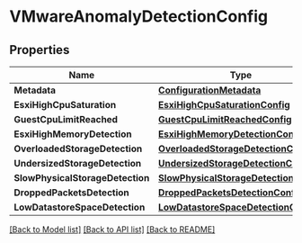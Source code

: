 # VMwareAnomalyDetectionConfig

## Properties

Name | Type | Description | Notes
------------ | ------------- | ------------- | -------------
**Metadata** | [**ConfigurationMetadata**](ConfigurationMetadata.md) |  | [optional] 
**EsxiHighCpuSaturation** | [**EsxiHighCpuSaturationConfig**](EsxiHighCpuSaturationConfig.md) |  | 
**GuestCpuLimitReached** | [**GuestCpuLimitReachedConfig**](GuestCPULimitReachedConfig.md) |  | [optional] 
**EsxiHighMemoryDetection** | [**EsxiHighMemoryDetectionConfig**](EsxiHighMemoryDetectionConfig.md) |  | 
**OverloadedStorageDetection** | [**OverloadedStorageDetectionConfig**](OverloadedStorageDetectionConfig.md) |  | 
**UndersizedStorageDetection** | [**UndersizedStorageDetectionConfig**](UndersizedStorageDetectionConfig.md) |  | 
**SlowPhysicalStorageDetection** | [**SlowPhysicalStorageDetectionConfig**](SlowPhysicalStorageDetectionConfig.md) |  | 
**DroppedPacketsDetection** | [**DroppedPacketsDetectionConfig**](DroppedPacketsDetectionConfig.md) |  | 
**LowDatastoreSpaceDetection** | [**LowDatastoreSpaceDetectionConfig**](LowDatastoreSpaceDetectionConfig.md) |  | 

[[Back to Model list]](../README.md#documentation-for-models) [[Back to API list]](../README.md#documentation-for-api-endpoints) [[Back to README]](../README.md)


